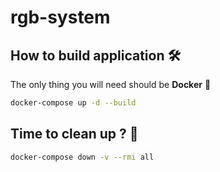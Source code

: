 # rgb-system

## How to build application 🛠️

The only thing you will need should be **Docker** 🐋

```bash
docker-compose up -d --build
```

## Time to clean up ? 🧽

```bash
docker-compose down -v --rmi all
```
